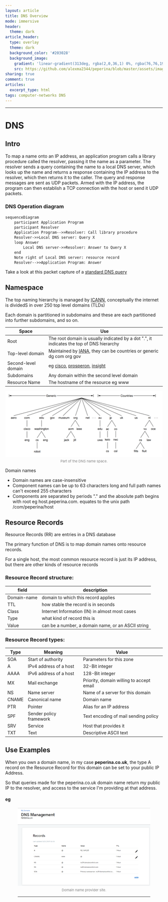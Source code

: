 ```yaml
---
layout: article
title: DNS Overview
mode: immersive
header:
  theme: dark
article_header:
  type: overlay
  theme: dark
  background_color: '#203028'
  background_image:
    gradient: 'linear-gradient(313deg, rgba(2,0,36,1) 0%, rgba(76,76,194,1) 47%, rgba(0,212,255,1) 100%)'
    src: https://github.com/alexma2344/peperina/blob/master/assets/images/don-ripper.jpg?raw=true"
sharing: true
comment: true
articles:
  excerpt_type: html
tags: computer-networks DNS
---
```


<!--more-->

---

# DNS

## Intro

To map a name onto an IP address, an application program calls a library procedure called the resolver, passing it the name as a parameter.
The resolver sends a query containing the name to a local DNS server, which looks up the name and returns a response containing the IP address to the resolver, which then returns it to the caller. The query and response messages are sent as UDP packets. Armed with the IP address, the program can then establish a TCP connection with the host or send it UDP packets.

### DNS Operation diagram
```mermaid
sequenceDiagram
    participant Application Program
    participant Resolver
    Application Program-->>Resolver: Call library procedure
    Resolver->>Local DNS server: Query X
    loop Answer
        Local DNS server->>Resolver: Answer to Query X
    end
    Note right of Local DNS server: resource record
    Resolver-->>Application Program: Answer
```


Take a look at this packet capture of a [standard DNS query](https://www.cloudshark.org/captures/13833cdd14ba)

## Namespace

The top naming hierarchy is managed by [ICANN](https://www.icann.org), conceptually the internet is dividedS in over 250 top level domains (TLDs)

Each domain is partitioned in subdomains and these are each partitioned into further subdomains, and so on.

Space | Use |
--------|------|
Root|The root domain is usually indicated by a dot ".", it indicates the top of DNS hierarchy|
Top-level domain|Maintained by [IANA](https://www.iana.org), they can be countries or generic dg com org gov|
Second-level domain|eg [cisco](https://www.cisco.com), [prosperon](https://www.prosperon.co.uk), [insight](https://www.insight.com)|
Subdomains|Any domain within the second level domain|
Resource Name|The hostname of the resource eg www|

<center><img src="https://github.com/alexma2344/peperina/blob/master/assets/images/dns-namespace.PNG?raw=true"></center>
<div style="text-align: center;">
    <span style="font-size:11px; color:grey">
        Part of the DNS name space. 
    </span>
</div>


Domain names 
- Domain names are case-insensitive
- Component names can be up to 63 characters long and full path names can't exceed 255 characters
- Components are separated by periods "." and the absolute path begins with root eg host.peperina.com. equates to the unix path /com/peperina/host



## Resource Records

Resource Records (RR) are entries in a DNS database

The primary function of DNS is to map domain names onto resource records.

For a single host, the most common resource record is just its IP address, but there are other kinds of resource records

### Resource Record structure:

field | description |
--------|------|
Domain-name|domain to which this record applies|
TTL|how stable the record is in seconds|
Class|Internet Information (IN) in almost most cases|
Type|what kind of record this is|
Value|can be a number, a domain name, or an ASCII string|


### Resource Record types:

Type | Meaning | Value
--------|------|------|
SOA | Start of authority | Parameters for this zone
A | IPv4 address of a host | 32-Bit integer
AAAA | IPv6 address of a host | 128-Bit integer
MX | Mail exchange | Priority, domain willing to accept email
NS | Name server | Name of a server for this domain
CNAME | Canonical name | Domain name
PTR | Pointer | Alias for an IP address
SPF | Sender policy framework | Text encoding of mail sending policy
SRV | Service | Host that provides it
TXT | Text | Descriptive ASCII text



## Use Examples

When you own a domain name, in my case **peperina.co.uk**, the type A record on the Resource Record for this domain can be set to your public IP Address.

So that queries made for the peperina.co.uk domain name return my public IP to the resolver, and access to the service I'm providing at that address.


#### eg
<figure class="wp-block-image"><img src="https://github.com/alexma2344/peperina/blob/master/assets/images/DNS-EG.PNG?raw=true"/>
<div style="text-align: center;">
    <span style="font-size:11px; color:grey">
        Domain name provider site. 
    </span>
</div>

<!--more-->

---

<!--
#### Powershell DNS test template
This powershell template will call on different record types on different sites:


```JSON
  clear DnsClientCache
  nslookup www.google.com
  nslookup -type=A www.microsoft.com
  nslookup -type=AAAA www.cisco.com
  nslookup -type=NS www.cbtnuggets.com
  nslookup -type=PRT 8.8.8.8
  nslookup -type=MX google.com
  nslookup -type=SRV _ldap._tcp.dc._msdcs.nuggetlab.com
  nslookup -type=SOA amazon.com
  nslookup -type=TXT insight.com
  Resolve-DnsName www.cisco.com
  Resolve-DnsName www.prosperon.co.uk
```
-->
